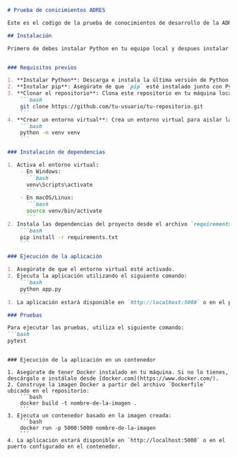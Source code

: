 ```markdown
# Prueba de conicimientos ADRES

Este es el codigo de la prueba de conocimientos de desarrollo de la ADRES

## Instalación

Primero de debes instalar Python en tu equipo local y despues instalar las librerias


### Requisitos previos

1. **Instalar Python**: Descarga e instala la última versión de Python desde [python.org](https://www.python.org/).
2. **Instalar pip**: Asegúrate de que `pip` esté instalado junto con Python.
3. **Clonar el repositorio**: Clona este repositorio en tu máquina local usando el siguiente comando:
    ```bash
    git clone https://github.com/tu-usuario/tu-repositorio.git
    ```
4. **Crear un entorno virtual**: Crea un entorno virtual para aislar las dependencias del proyecto.
    ```bash
    python -m venv venv
    ```

### Instalación de dependencias

1. Activa el entorno virtual:
    - En Windows:
      ```bash
      venv\Scripts\activate
      ```
    - En macOS/Linux:
      ```bash
      source venv/bin/activate
      ```
2. Instala las dependencias del proyecto desde el archivo `requirements.txt`:
    ```bash
    pip install -r requirements.txt
    ```

### Ejecución de la aplicación

1. Asegúrate de que el entorno virtual esté activado.
2. Ejecuta la aplicación utilizando el siguiente comando:
    ```bash
    python app.py
    ```
3. La aplicación estará disponible en `http://localhost:5000` o en el puerto configurado.

### Pruebas

Para ejecutar las pruebas, utiliza el siguiente comando:
```bash
pytest
```
```

### Ejecución de la aplicación en un contenedor

1. Asegúrate de tener Docker instalado en tu máquina. Si no lo tienes, descárgalo e instálalo desde [docker.com](https://www.docker.com/).
2. Construye la imagen Docker a partir del archivo `Dockerfile` ubicado en el repositorio:
    ```bash
    docker build -t nombre-de-la-imagen .
    ```
3. Ejecuta un contenedor basado en la imagen creada:
    ```bash
    docker run -p 5000:5000 nombre-de-la-imagen
    ```
4. La aplicación estará disponible en `http://localhost:5000` o en el puerto configurado en el contenedor.